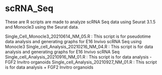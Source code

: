 # scRNA_Seq
These are R scripts are made to analyze scRNA Seq data using Seurat 3.1.5 and Monocle3 using the Seurat data.

Single_Cell_Monocle3_20210614_NM_05.R : This script is for pseudotime data analysis and generating graphs for E16 Invivo scRNA Seq using Monocle3
Single_cell_Analysis_20210216_NM_04.R : This script is for data analysis and generating graphs for E16 Invivo scRNA Seq
Single_cell_Analysis_20210916_NM_01.R : This script is for data analysis - FGF2 Invitro organoids
Single_cell_Analysis_20210927_NM_01.R : This script is for data analysis + FGF2 Invitro organoids
